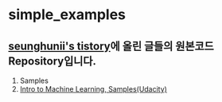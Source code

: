 # simple_examples
## [seunghunii's tistory](https://seunghuni96.tistory.com/)에 올린 글들의 원본코드 Repository입니다.   
1. Samples
2. [Intro to Machine Learning, Samples(Udacity)](https://www.udacity.com/course/intro-to-machine-learning--ud120)

